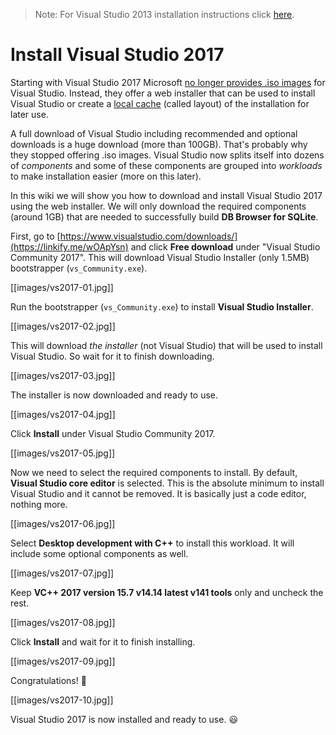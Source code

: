 > Note: For Visual Studio 2013 installation instructions click [here](https://github.com/sqlitebrowser/sqlitebrowser/wiki/Win64-setup-%E2%80%94-Step-2-%E2%80%94-Install-MSVC2013).

# Install Visual Studio 2017

Starting with Visual Studio 2017 Microsoft [no longer provides .iso images](https://docs.microsoft.com/en-us/visualstudio/install/install-visual-studio) for Visual Studio. Instead, they offer a web installer that can be used to install Visual Studio or create a [local cache](https://docs.microsoft.com/en-us/visualstudio/install/install-vs-inconsistent-quality-network) (called layout) of the installation for later use.

A full download of Visual Studio including recommended and optional downloads is a huge download (more than 100GB). That's probably why they stopped offering .iso images. Visual Studio now splits itself into dozens of *components* and some of these components are grouped into *workloads* to make installation easier (more on this later).

In this wiki we will show you how to download and install Visual Studio 2017 using the web installer. We will only download the required components (around 1GB) that are needed to successfully build **DB Browser for SQLite**.

First, go to [https://www.visualstudio.com/downloads/](https://linkify.me/wOApYsn) and click **Free download** under "Visual Studio Community 2017". This will download Visual Studio Installer (only 1.5MB) bootstrapper (`vs_Community.exe`).

[[images/vs2017-01.jpg]]

Run the bootstrapper (`vs_Community.exe`) to install **Visual Studio Installer**.

[[images/vs2017-02.jpg]]

This will download *the installer* (not Visual Studio) that will be used to install Visual Studio. So wait for it to finish downloading.

[[images/vs2017-03.jpg]]

The installer is now downloaded and ready to use.

[[images/vs2017-04.jpg]]

Click **Install** under Visual Studio Community 2017.

[[images/vs2017-05.jpg]]

Now we need to select the required components to install. By default, **Visual Studio core editor** is selected. This is the absolute minimum to install Visual Studio and it cannot be removed. It is basically just a code editor, nothing more.

[[images/vs2017-06.jpg]]

Select **Desktop development with C++** to install this workload. It will include some optional components as well.

[[images/vs2017-07.jpg]]

Keep **VC++ 2017 version 15.7 v14.14 latest v141 tools** only and uncheck the rest.

[[images/vs2017-08.jpg]]

Click **Install** and wait for it to finish installing.

[[images/vs2017-09.jpg]]

Congratulations! :tada:

[[images/vs2017-10.jpg]]

Visual Studio 2017 is now installed and ready to use. :smiley: 
